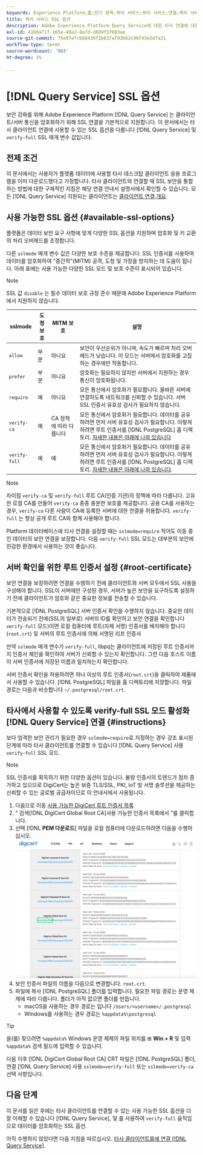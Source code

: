 ```yaml
---
keywords: Experience Platform;홈;인기 항목;쿼리 서비스;쿼리 서비스;연결;쿼리 서비스에 연결;SSL;ssl;sslmode;
title: 쿼리 서비스 SSL 옵션
description: Adobe Experience Platform Query Service에 대한 타사 연결에 대한 SSL 지원 및 verify-full SSL 모드를 사용하여 연결하는 방법에 대해 알아봅니다.
exl-id: 41b0a71f-165e-49a2-8a7d-d809f5f683ae
source-git-commit: 75e97efcb68439f1b837af93b62c96f43e5d7a31
workflow-type: tm+mt
source-wordcount: '903'
ht-degree: 1%

---
```


# [!DNL Query Service] SSL 옵션

보안 강화를 위해 Adobe Experience Platform [!DNL Query Service] 는 클라이언트/서버 통신을 암호화하기 위해 SSL 연결을 기본적으로 지원합니다. 이 문서에서는 타사 클라이언트 연결에 사용할 수 있는 SSL 옵션을 다룹니다 [!DNL Query Service] 및 `verify-full` SSL 매개 변수 값입니다.

## 전제 조건

이 문서에서는 사용자가 플랫폼 데이터에 사용할 타사 데스크탑 클라이언트 응용 프로그램을 이미 다운로드했다고 가정합니다. 타사 클라이언트와 연결할 때 SSL 보안을 통합하는 방법에 대한 구체적인 지침은 해당 연결 안내서 설명서에서 확인할 수 있습니다. 모든 [!DNL Query Service] 지원되는 클라이언트는 [클라이언트 연결 개요](./overview.md).

## 사용 가능한 SSL 옵션 {#available-ssl-options}

플랫폼은 데이터 보안 요구 사항에 맞게 다양한 SSL 옵션을 지원하며 암호화 및 키 교환의 처리 오버헤드를 조정합니다.

다른 `sslmode` 매개 변수 값은 다양한 보호 수준을 제공합니다. SSL 인증서를 사용하여 데이터를 암호화하여 &quot;중간적&quot;(MITM) 공격, 도청 및 가장을 방지하는 데 도움이 됩니다. 아래 표에는 사용 가능한 다양한 SSL 모드 및 보호 수준이 표시되어 있습니다.

>[!NOTE]
>
> SSL 값 `disable` 는 필수 데이터 보호 규정 준수 때문에 Adobe Experience Platform에서 지원하지 않습니다.

| sslmode | 도청 보호 | MITM 보호 | 설명 |
|---|---|---|---|
| `allow` | 부분 | 아니요 | 보안이 우선순위가 아니며, 속도가 빠르며 처리 오버헤드가 낮습니다. 이 모드는 서버에서 암호화를 고집하는 경우에만 작동합니다. |
| `prefer` | 부분 | 아니요 | 암호화는 필요하지 않지만 서버에서 지원하는 경우 통신이 암호화됩니다. |
| `require` | 예 | 아니요 | 모든 통신에서 암호화가 필요합니다. 올바른 서버에 연결하도록 네트워크를 신뢰할 수 있습니다. 서버 SSL 인증서 유효성 검사가 필요하지 않습니다. |
| `verify-ca` | 예 | CA 정책에 따라 다릅니다 | 모든 통신에서 암호화가 필요합니다. 데이터를 공유하려면 먼저 서버 유효성 검사가 필요합니다. 이렇게 하려면 루트 인증서를 [!DNL PostgreSQL] 홈 디렉토리. [자세한 내용은 아래에 나와 있습니다](#instructions) |
| `verify-full` | 예 | 예 | 모든 통신에서 암호화가 필요합니다. 데이터를 공유하려면 먼저 서버 유효성 검사가 필요합니다. 이렇게 하려면 루트 인증서를 [!DNL PostgreSQL] 홈 디렉토리. [자세한 내용은 아래에 나와 있습니다](#instructions). |

>[!NOTE]
>
>차이점 `verify-ca` 및 `verify-full` 루트 CA(인증 기관)의 정책에 따라 다릅니다. 고유한 로컬 CA를 만들어 `verify-ca` 종종 충분한 보호를 제공합니다. 공용 CA를 사용하는 경우, `verify-ca` 다른 사람이 CA에 등록한 서버에 대한 연결을 허용합니다. `verify-full` 는 항상 공개 루트 CA와 함께 사용해야 합니다.

Platform 데이터베이스에 타사 연결을 설정할 때는 `sslmode=require` 적어도 이동 중인 데이터의 보안 연결을 보장합니다. 다음 `verify-full` SSL 모드는 대부분의 보안에 민감한 환경에서 사용하는 것이 좋습니다.

## 서버 확인을 위한 루트 인증서 설정 {#root-certificate}

보안 연결을 보장하려면 연결을 수행하기 전에 클라이언트와 서버 모두에서 SSL 사용을 구성해야 합니다. SSL이 서버에만 구성된 경우, 서버가 높은 보안을 요구하도록 설정하기 전에 클라이언트가 암호와 같은 중요한 정보를 전송할 수 있습니다.

기본적으로 [!DNL PostgreSQL] 서버 인증서 확인을 수행하지 않습니다. 중요한 데이터가 전송되기 전에(SSL의 일부로) 서버의 ID를 확인하고 보안 연결을 확인합니다 `verify-full` 모드)이면 로컬 컴퓨터에 루트(자체 서명) 인증서를 배치해야 합니다(`root.crt`) 및 서버의 루트 인증서에 의해 서명된 리프 인증서

만약 `sslmode` 매개 변수가 `verify-full`, libpq는 클라이언트에 저장된 루트 인증서까지 인증서 체인을 확인하여 서버가 신뢰할 수 있는지 확인합니다. 그런 다음 호스트 이름이 서버 인증서에 저장된 이름과 일치하는지 확인합니다.

서버 인증서 확인을 허용하려면 하나 이상의 루트 인증서(`root.crt`)을 클릭하여 제품에서 사용할 수 있습니다. [!DNL PostgreSQL] 파일을 홈 디렉토리에 저장합니다. 파일 경로는 다음과 비슷합니다 `~/.postgresql/root.crt`.

## 타사에서 사용할 수 있도록 verify-full SSL 모드 활성화 [!DNL Query Service] 연결 {#instructions}

보다 엄격한 보안 관리가 필요한 경우 `sslmode=require`로 지정하는 경우 강조 표시된 단계에 따라 타사 클라이언트를 연결할 수 있습니다 [!DNL Query Service] 사용 `verify-full` SSL 모드.

>[!NOTE]
>
>SSL 인증서를 획득하기 위한 다양한 옵션이 있습니다. 불량 인증서의 트렌드가 점차 증가하고 있으므로 DigiCert는 높은 보증 TLS/SSL, PKI, IoT 및 서명 솔루션을 제공하는 신뢰할 수 있는 글로벌 공급자이므로 이 안내서에서 사용됩니다.

1. 다음으로 이동 [사용 가능한 DigiCert 루트 인증서 목록](https://www.digicert.com/kb/digicert-root-certificates.htm)
1. &quot; 검색[!DNL DigiCert Global Root CA]사용 가능한 인증서 목록에서 &quot;를 클릭합니다.
1. 선택 [!DNL **PEM 다운로드**] 파일을 로컬 컴퓨터에 다운로드하려면 다음을 수행하십시오.
   ![다운로드 PEM이 강조 표시된 사용 가능한 DigiCert 루트 인증서 목록입니다.](../images/clients/ssl-modes/digicert.png)
1. 보안 인증서 파일의 이름을 다음으로 변경합니다. `root.crt`.
1. 파일에 복사 [!DNL PostgreSQL] 폴더를 입력합니다. 필요한 파일 경로는 운영 체제에 따라 다릅니다. 폴더가 아직 없으면 폴더를 만듭니다.
   - macOS을 사용하는 경우 경로는 입니다 `/Users/<username>/.postgresql`
   - Windows를 사용하는 경우 경로는 `%appdata%\postgresql`

>[!TIP]
>
>을(를) 찾으려면 `%appdata%` Windows 운영 체제의 파일 위치를 ⊞ **Win + R** 및 입력 `%appdata%` 검색 필드에 입력할 수 있습니다.

다음 이후 [!DNL DigiCert Global Root CA] CRT 파일은 [!DNL PostgreSQL] 폴더, 연결 [!DNL Query Service] 사용 `sslmode=verify-full` 또는 `sslmode=verify-ca` 선택 사항입니다.

## 다음 단계

이 문서를 읽은 후에는 타사 클라이언트를 연결할 수 있는 사용 가능한 SSL 옵션을 더 잘 이해할 수 있습니다 [!DNL Query Service], 및 를 사용하여 `verify-full` 움직임으로 데이터를 암호화하는 SSL 옵션.

아직 수행하지 않았다면 다음 지침을 따르십시오. [타사 클라이언트를에 연결 [!DNL Query Service]](./overview.md).
